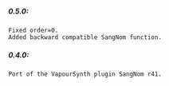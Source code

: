 ##### 0.5.0:
    Fixed order=0.
    Added backward compatible SangNom function.

##### 0.4.0:
    Port of the VapourSynth plugin SangNom r41.